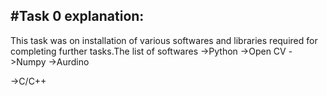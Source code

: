 #Task 0 explanation:
--------------------------------
This task was on installation of various softwares and libraries required for completing further tasks.The list of softwares
->Python
    ->Open CV
    ->Numpy
->Aurdino

->C/C++
